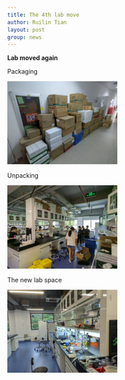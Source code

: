 ```yaml
---
title: The 4th lab move
author: Ruilin Tian
layout: post
group: news
---
```

 **Lab moved again**
 
 Packaging

 <img src="/static/img/news/20220818_lab_move2.jpg" width="50%" alt="Packaging" class="img-fluid">

 Unpacking

 <img src="/static/img/news/20220818_lab_mov5.jpg" width="50%" alt="Unpacking" class="img-fluid">

 The new lab space

 <img src="/static/img/news/20220818_lab_move4.jpg" width="50%" alt="The new lab space" class="img-fluid">







  



